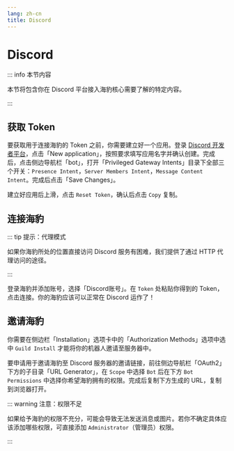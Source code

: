 ```yaml
---
lang: zh-cn
title: Discord
---
```


# Discord

::: info 本节内容

本节将包含你在 Discord 平台接入海豹核心需要了解的特定内容。

:::

## 获取 Token

要获取用于连接海豹的 Token 之前，你需要建立好一个应用。登录 [Discord 开发者平台](https://discord.com/developers/applications/1178793642148769905/bot)，点击「New application」，按照要求填写应用名字并确认创建。完成后，点击侧边导航栏「bot」，打开「Privileged Gateway Intents」目录下全部三个开关：`Presence Intent`，`Server Members Intent`，`Message Content Intent`。完成后点击「Save Changes」。

建立好应用后上滑，点击 `Reset Token`，确认后点击 `Copy` 复制。

## 连接海豹

::: tip 提示：代理模式

如果你海豹所处的位置直接访问 Discord 服务有困难，我们提供了通过 HTTP 代理访问的途径。

:::

登录海豹并添加账号，选择「Discord账号」。在 `Token` 处粘贴你得到的 Token，点击连接。你的海豹应该可以正常在 Discord 运作了！

## 邀请海豹

你需要在侧边栏「Installation」选项卡中的「Authorization Methods」选项中选中 `Guild Install` 才能将你的机器人邀请至服务器中。

要申请用于邀请海豹至 Discord 服务器的邀请链接，前往侧边导航栏「OAuth2」下方的子目录「URL Generator」，在 `Scope` 中选择 `Bot` 后在下方 `Bot Permissions` 中选择你希望海豹拥有的权限。完成后复制下方生成的 URL，复制到浏览器打开。

::: warning 注意：权限不足

如果给予海豹的权限不充分，可能会导致无法发送消息或图片。若你不确定具体应该添加哪些权限，可直接添加 `Administrator`（管理员）权限。

:::
